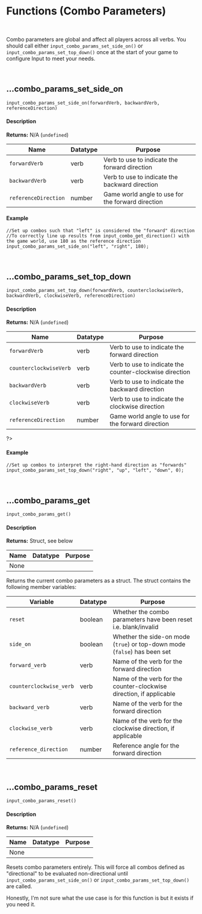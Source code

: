# Functions (Combo Parameters)

&nbsp;

Combo parameters are global and affect all players across all verbs. You should call either `input_combo_params_set_side_on()` or `input_combo_params_set_top_down()` once at the start of your game to configure Input to meet your needs.

&nbsp;

## …combo_params_set_side_on

`input_combo_params_set_side_on(forwardVerb, backwardVerb, referenceDirection)`

<!-- tabs:start -->

#### **Description**

**Returns:** N/A (`undefined`)

|Name                |Datatype|Purpose                                          |
|--------------------|--------|-------------------------------------------------|
|`forwardVerb`       |verb    |Verb to use to indicate the forward direction    |
|`backwardVerb`      |verb    |Verb to use to indicate the backward direction   |
|`referenceDirection`|number  |Game world angle to use for the forward direction|

#### **Example**

```gml
//Set up combos such that "left" is considered the "forward" direction
//To correctly line up results from input_combo_get_direction() with the game world, use 180 as the reference direction
input_combo_params_set_side_on("left", "right", 180);
```

<!-- tabs:end -->

&nbsp;

## …combo_params_set_top_down

`input_combo_params_set_top_down(forwardVerb, counterclockwiseVerb, backwardVerb, clockwiseVerb, referenceDirection)`

<!-- tabs:start -->

#### **Description**

**Returns:** N/A (`undefined`)

|Name                  |Datatype|Purpose                                                 |
|----------------------|--------|--------------------------------------------------------|
|`forwardVerb`         |verb    |Verb to use to indicate the forward direction           |
|`counterclockwiseVerb`|verb    |Verb to use to indicate the counter-clockwise direction |
|`backwardVerb`        |verb    |Verb to use to indicate the backward direction          |
|`clockwiseVerb`       |verb    |Verb to use to indicate the clockwise direction         |
|`referenceDirection`  |number  |Game world angle to use for the forward direction       |

?> 

#### **Example**

```gml
//Set up combos to interpret the right-hand direction as "forwards"
input_combo_params_set_top_down("right", "up", "left", "down", 0);
```

<!-- tabs:end -->

&nbsp;

## …combo_params_get

`input_combo_params_get()`

<!-- tabs:start -->

#### **Description**

**Returns:** Struct, see below

|Name|Datatype|Purpose|
|----|--------|-------|
|None|        |       |

Returns the current combo parameters as a struct. The struct contains the following member variables:

|Variable               |Datatype|Purpose                                                                  |
|-----------------------|--------|-------------------------------------------------------------------------|
|`reset`                |boolean |Whether the combo parameters have been reset i.e. blank/invalid          |
|`side_on`              |boolean |Whether the side-on mode (`true`) or top-down mode (`false`) has been set|
|`forward_verb`         |verb    |Name of the verb for the forward direction                               |
|`counterclockwise_verb`|verb    |Name of the verb for the counter-clockwise direction, if applicable      |
|`backward_verb`        |verb    |Name of the verb for the forward direction                               |
|`clockwise_verb`       |verb    |Name of the verb for the clockwise direction, if applicable              |
|`reference_direction`  |number  |Reference angle for the forward direction                                |

<!-- tabs:end -->

&nbsp;

## …combo_params_reset

`input_combo_params_reset()`

<!-- tabs:start -->

#### **Description**

**Returns:** N/A (`undefined`)

|Name|Datatype|Purpose|
|----|--------|-------|
|None|        |       |

Resets combo parameters entirely. This will force all combos defined as "directional" to be evaluated non-directional until `input_combo_params_set_side_on()` or `input_combo_params_set_top_down()` are called.

Honestly, I'm not sure what the use case is for this function is but it exists if you need it.

<!-- tabs:end -->